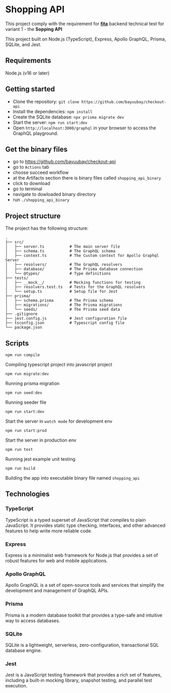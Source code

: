 # Shopping API

This project comply with the requirement for **[fita](fita.co.id)** backend technical test for variant 1 - the **Sopping API**

This project built on Node.js (TypeScript), Express, Apollo GraphQL, Prisma, SQLite, and Jest.

## Requirements
Node.js (v16 or later)

## Getting started
- Clone the repository: `git clone https://github.com/bayuubay/checkout-api`
- Install the dependencies: `npm install`
- Create the SQLite database: `npx prisma migrate dev`
- Start the server: `npm run start:dev`
- Open `http://localhost:3000/graphql` in your browser to access the GraphQL playground.

## Get the binary files
- go to https://github.com/bayuubay/checkout-api
- go to `Actions` tab
- choose succeed workflow
- at the Artifacts section there is binary files called `shopping_api_binary`
- click to download
- go to terminal
- navigate to dowloaded binary directory
- run `./shopping_api_binary`

## Project structure
The project has the following structure:

```
.
├── src/
│   ├── server.ts           # The main server file
│   ├── schema.ts           # The GraphQL schema
│   ├── context.ts          # The Custom context for Apollo Graphql Server
│   ├── resolvers/          # The GraphQL resolvers
│   ├── database/           # The Prisma database connection
│   └── @types/             # Type definitions
├── tests/
│   ├── __mock__/           # Mocking functions for testing
│   ├── resolvers.test.ts   # Tests for the GraphQL resolvers
│   └── setup.ts            # Setup file for Jest
├── prisma/
│   ├── schema.prisma       # The Prisma schema
│   ├── migrations/         # The Prisma migrations
│   └── seeds/              # The Prisma seed data
├── .gitignore
├── jest.config.js          # Jest configuration file
├── tsconfig.json           # Typescript config file 
└── package.json
```

## Scripts
```
npm run compile
```
Compiling typescript project into javascript project

```
npm run migrate:dev
```
Running prisma migration

```
npm run seed:dev
```
Running seeder file

```
npm run start:dev
```
Start the server in `watch mode` for development env

```
npm run start:prod
```
Start the server in production env

```
npm run test
```
Running jest example unit testing

```
npm run build
```
Building the app into executable binary file named `shopping_api`


## Technologies
### TypeScript
TypeScript is a typed superset of JavaScript that compiles to plain JavaScript. It provides static type checking, interfaces, and other advanced features to help write more reliable code.

### Express
Express is a minimalist web framework for Node.js that provides a set of robust features for web and mobile applications.

### Apollo GraphQL
Apollo GraphQL is a set of open-source tools and services that simplify the development and management of GraphQL APIs.

### Prisma
Prisma is a modern database toolkit that provides a type-safe and intuitive way to access databases.

### SQLite
SQLite is a lightweight, serverless, zero-configuration, transactional SQL database engine.

### Jest
Jest is a JavaScript testing framework that provides a rich set of features, including a built-in mocking library, snapshot testing, and parallel test execution.

